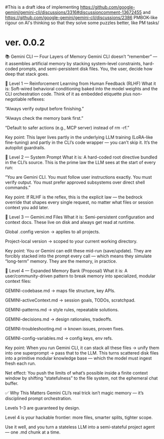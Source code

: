 #This is a draft idea of implementing https://github.com/google-gemini/gemini-cli/discussions/3316#discussioncomment-13672455 and https://github.com/google-gemini/gemini-cli/discussions/2386 PMBOK-like rigour on AI's thinking so that they solve some puzzles better, like PM tasks/ 


# ver. 0.0.2



📚 Gemini CLI — Four Layers of Memory
Gemini CLI doesn’t “remember” — it assembles artificial memory by stacking system-level constraints, hard-coded prompts, and semi-persistent disk files. You, the user, decide how deep that stack goes.

🧩 Level 1 — Reinforcement Learning from Human Feedback (RLHF)
What it is:
Soft-wired behavioral conditioning baked into the model weights and the CLI orchestration code. Think of it as embedded etiquette plus non-negotiable reflexes:

“Always verify output before finishing.”

“Always check the memory bank first.”

“Default to safer actions (e.g., MCP server) instead of rm -rf.”

Key point:
This layer lives partly in the underlying LLM training (LoRA-like fine-tuning) and partly in the CLI’s code wrapper — you can’t skip it. It’s the autopilot guardrails.

🧩 Level 2 — System Prompt
What it is:
A hard-coded root directive bundled in the CLI’s source. This is the prime law the LLM sees at the start of every run:

“You are Gemini CLI. You must follow user instructions exactly. You must verify output. You must prefer approved subsystems over direct shell commands.”

Key point:
If RLHF is the reflex, this is the explicit law — the bedrock override that shapes every single request, no matter what files or session context you add later.

🧩 Level 3 — Gemini.md Files
What it is:
Semi-persistent configuration and context docs. These live on disk and always get read at runtime.

Global .config version → applies to all projects.

Project-local version → scoped to your current working directory.

Key point:
You or Gemini can edit these mid-run (save/update). They are forcibly stacked into the prompt every call — which means they simulate “long-term” memory. They are the memory, in practice.

🧩 Level 4 — Expanded Memory Bank (Proposal)
What it is:
A user/community-driven pattern to break memory into specialized, modular context files:

GEMINI-codebase.md → maps file structure, key APIs.

GEMINI-activeContext.md → session goals, TODOs, scratchpad.

GEMINI-patterns.md → style rules, repeatable solutions.

GEMINI-decisions.md → design rationales, tradeoffs.

GEMINI-troubleshooting.md → known issues, proven fixes.

GEMINI-config-variables.md → config keys, env refs.

Key point:
When you run Gemini CLI, it can stack all these files → unify them into one superprompt → pass that to the LLM. This turns scattered disk files into a primitive modular knowledge base — which the model must ingest fresh each run.

Net effect:
You push the limits of what’s possible inside a finite context window by shifting “statefulness” to the file system, not the ephemeral chat buffer.

✅ Why This Matters
Gemini CLI’s real trick isn’t magic memory — it’s disciplined prompt orchestration.

Levels 1–3 are guaranteed by design.

Level 4 is your hackable frontier: more files, smarter splits, tighter scope.

Use it well, and you turn a stateless LLM into a semi-stateful project agent — one .md chunk at a time.



